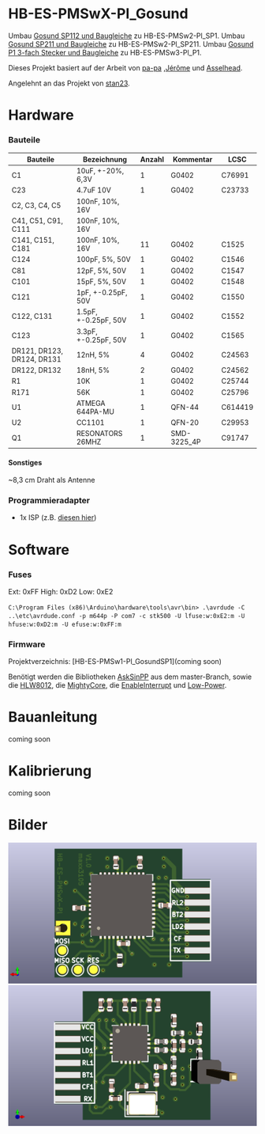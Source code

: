 # HB-ES-PMSwX-Pl_Gosund
Umbau [Gosund SP112 und Baugleiche](https://gosund-deutschland.de/Gosund-SP112-Zwischenstecker-mit-2-x-USB-Typ-F-Schuko-WiFi) zu HB-ES-PMSw2-Pl_SP1.
Umbau [Gosund SP211 und Baugleiche](https://de.gosund.com/products/gosund%E2%84%A2-smart-wlan-steckdose-sp211?spm=..product.header_1.1&spm_prev=..collection.collection_detail_1.1) zu HB-ES-PMSw2-Pl_SP211.
Umbau [Gosund P1 3-fach Stecker und Baugleiche](https://de.gosund.com/products/gosund%E2%84%A2-smart-wlan-steckdosenleiste-p1?spm=..collection.collection_detail_1.1&spm_prev=..collection.header_1.1) zu HB-ES-PMSw3-Pl_P1.

Dieses Projekt basiert auf der Arbeit von [pa-pa](https://github.com/pa-pa/AskSinPP) ,[Jérôme](https://github.com/jp112sdl/Beispiel_AskSinPP) und [Asselhead](https://github.com/Asselhead/Arduino-Pro-Mini-RF).

Angelehnt an das Projekt von [stan23](https://github.com/stan23/HM-ES-PMSw1-Pl_GosundSP1).


# Hardware

### Bauteile

Bauteile                   | Bezeichnung          | Anzahl | Kommentar   | LCSC   |
-------------------------- | -------------------- | ------ | ----------- | ------ |
C1                         | 10uF, +-20%, 6,3V    |   1    | G0402       | C76991 |
C23                        | 4.7uF 10V            |   1    | G0402       | C23733 |
C2, C3, C4, C5             | 100nF, 10%, 16V      |        |             |        |
C41, C51, C91, C111        | 100nF, 10%, 16V      |        |             |        |
C141, C151, C181           | 100nF, 10%, 16V      |   11   | G0402       | C1525  |
C124                       | 100pF, 5%, 50V       |   1    | G0402       | C1546  |
C81                        | 12pF, 5%, 50V        |   1    | G0402       | C1547  |
C101                       | 15pF, 5%, 50V        |   1    | G0402       | C1548  |
C121                       | 1pF, +-0.25pF, 50V   |   1    | G0402       | C1550  |
C122, C131                 | 1.5pF, +-0.25pF, 50V |   1    | G0402       | C1552  |
C123                       | 3.3pF, +-0.25pF, 50V |   1    | G0402       | C1565  |
DR121, DR123, DR124, DR131 | 12nH, 5%             |   4    | G0402       | C24563 |
DR122, DR132               | 18nH, 5%             |   2    | G0402       | C24562 |
R1                         | 10K                  |   1    | G0402       | C25744 |
R171                       | 56K                  |   1    | G0402       | C25796 |
U1                         | ATMEGA 644PA-MU      |   1    | QFN-44      | C614419|
U2                         | CC1101               |   1    | QFN-20      | C29953 |
Q1                         | RESONATORS 26MHZ     |   1    | SMD-3225_4P | C91747 |



#### Sonstiges

~8,3 cm Draht als Antenne

### Programmieradapter
- 1x ISP (z.B. [diesen hier](https://www.diamex.de/dxshop/USB-ISP-Programmer-fuer-Atmel-AVR-Rev2))


# Software

### Fuses
Ext:  0xFF
High: 0xD2
Low:  0xE2

`C:\Program Files (x86)\Arduino\hardware\tools\avr\bin> .\avrdude -C ..\etc\avrdude.conf -p m644p -P com7 -c stk500 -U lfuse:w:0xE2:m -U hfuse:w:0xD2:m -U efuse:w:0xFF:m`


### Firmware

Projektverzeichnis: [HB-ES-PMSw1-Pl_GosundSP1](coming soon)

Benötigt werden die Bibliotheken [AskSinPP](https://github.com/pa-pa/AskSinPP) aus dem master-Branch, sowie die [HLW8012](https://github.com/xoseperez/hlw8012), die [MightyCore](https://github.com/MCUdude/MightyCore), die [EnableInterrupt](https://github.com/GreyGnome/EnableInterrupt) und [Low-Power](https://github.com/rocketscream/Low-Power).


# Bauanleitung

coming soon


# Kalibrierung

coming soon


# Bilder
![Vorderseite](https://github.com/maxx3105/HB-ES-PMSwX-Pl_Gosund/blob/main/HB-ES-PMSwX-Pl_Gosund_Top.png)
![Rückseite](https://github.com/maxx3105/HB-ES-PMSwX-Pl_Gosund/blob/main/HB-ES-PMSwX-Pl_Gosund_Bottom.png)
